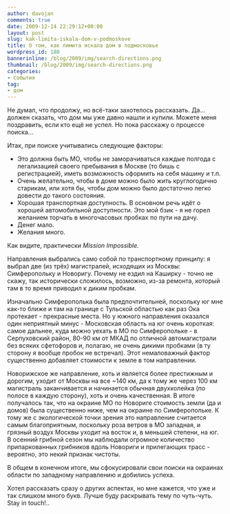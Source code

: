 ```yaml
---
author: davojan
comments: true
date: 2009-12-14 22:29:12+00:00
layout: post
slug: kak-limita-iskala-dom-v-podmoskove
title: О том, как лимита искала дом в подмосковье
wordpress_id: 180
bannerinline: /blog/2009/img/search-directions.png
thumbnail: /blog/2009/img/search-directions.png
categories:
- События
tag:
- дом
---
```


Не думал, что продолжу, но всё-таки захотелось рассказать. Да... должен сказать, что дом мы уже
давно нашли и купили. Можете меня поздравить, если кто ещё не успел. Но пока расскажу о процессе
поиска...

Итак, при поиске учитывались следующие факторы:

  * Это должна быть МО, чтобы не заморачиваться каждые полгода с легализацией своего пребывания в Москве (то бишь с регистрацией), иметь
    возможность оформить на себя машину и т.п.
  * Очень желательно, чтобы в доме можно было жить круглогодично старикам, или хотя бы, чтобы дом можно было достаточно легко довести до
    такого состояния.
  * Хорошая транспортная доступность. В основном речь идёт о хорошей автомобильной доступности. Это мой бзик - я не горел желанием торчать в многочасовых пробках по пути на дачу.
  * Денег мало.
  * Желания много.

Как видите, практически _Mission Impossible._<!--more-->

Направления выбрались само собой по транспортному принципу: я выбрал две (из трёх) магистралей,
исходящих из Москвы: Симферопольку и Новоригу. Почему не ездил на Каширку - точно не скажу, так
исторически сложилось, возможно, из-за ремонта, который там в то время приводил к диким пробкам.

Изначально Симферополька была предпочтительней, поскольку юг мне как-то ближе и там на границе с
Тульской областью как раз Ока протекает - прекрасные места. Но у южного направления оказался один
неприятный минус - Московская область на юг очень короткая: самое дальнее, куда можно уехать в МО
по Симферопольке - в Серпуховский район, 80-90 км от МКАД по отличной автомагистрали без всяких
сфетофоров и, полагаю, не очень дикими пробками (в ту сторону я вообще пробок не встречал). Этот
немаловажный фактор существенно добавляет стоимости к земле в том направлении.

Новорижское же направление, хоть и является более престижным и дорогим, уходит от Москвы на все
~140 км, да к тому же через 100 км магистраль заканчивается и начинается обычная двухколейка (по
полосе в каждую сторону), хоть и очень качественная. В итоге получалось так, что на окраине МО по
Новориге стоимость земли (да и домов) была существенно ниже, чем на окраине по Симферопольке. К
тому же с экологической точки зрения это направление считается самым благоприятным, поскольку роза
ветров в МО западная, и грязный воздух Москвы уходит на восток и, в меньшей степени, на юг. В
осенний грибной сезон мы наблюдали огромное количество припаркованных грибников вдоль Новориги и
прилегающих трасс - вероятно, это некий признак чистоты.

В общем в конечном итоге, мы сфокусировали свои поиски на окраинах области по западному направлению
и добились успеха.

Хотел рассказать сразу о других аспектах, но мне кажется, что уже и так слишком много букв. Лучше
буду раскрывать тему по чуть-чуть. Stay in touch!..
